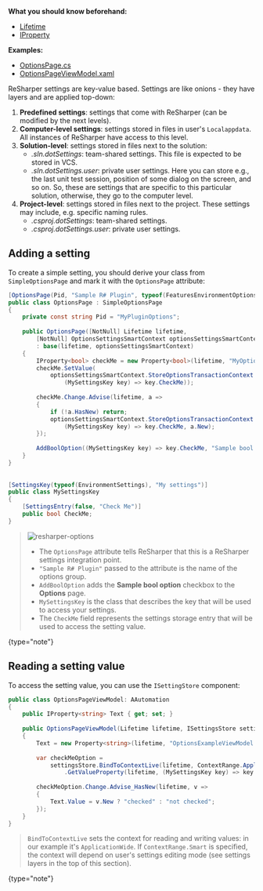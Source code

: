 [//]: # (title: Add Settings to ReShaper Options)

**What you should know beforehand:**
* [Lifetime](WorkWithLifetime.md)
* [IProperty](WorkWithIProperty.md)

**Examples:**
* [OptionsPage.cs](https://github.com/JetBrains/sample-resharper-plugin/blob/master/SampleReSharperPlugin/src/Options/OptionsPage.cs)
* [OptionsPageViewModel.xaml](https://github.com/JetBrains/sample-resharper-plugin/blob/master/SampleReSharperPlugin/src/Options/Ui/OptionsPageViewModel.cs)

ReSharper settings are key-value based. Settings are like onions - they have layers and are applied top-down: 
1. **Predefined settings**: settings that come with ReSharper (can be modified by the next levels).
1. **Computer-level settings**: settings stored in files in user's `Localappdata`. All instances of ReSharper have access to this level.
1. **Solution-level**: settings stored in files next to the solution:
    * *.sln.dotSettings*: team-shared settings. This file is expected to be stored in VCS.
    * *.sln.dotSettings.user*: private user settings. Here you can store e.g., the last unit test session, position of some dialog on the screen, and so on. So, these are settings that are specific to this particular solution, otherwise, they go to the computer level.
1. **Project-level**: settings stored in files next to the project. These settings may include, e.g. specific naming rules.
    * *.csproj.dotSettings*: team-shared settings. 
    * *.csproj.dotSettings.user*: private user settings.

## Adding a setting
To create a simple setting, you should derive your class from `SimpleOptionsPage` and mark it with the `OptionsPage` attribute:

```csharp
[OptionsPage(Pid, "Sample R# Plugin", typeof(FeaturesEnvironmentOptionsThemedIcons.CodeInspections), ParentId = ToolsPage.PID)]
public class OptionsPage : SimpleOptionsPage
{
    private const string Pid = "MyPluginOptions";
 
    public OptionsPage([NotNull] Lifetime lifetime,
        [NotNull] OptionsSettingsSmartContext optionsSettingsSmartContext)
        : base(lifetime, optionsSettingsSmartContext)
    {
        IProperty<bool> checkMe = new Property<bool>(lifetime, "MyOptionsPage::SomeOption");
        checkMe.SetValue(
            optionsSettingsSmartContext.StoreOptionsTransactionContext.GetValue(
                (MySettingsKey key) => key.CheckMe));
 
        checkMe.Change.Advise(lifetime, a =>
        {
            if (!a.HasNew) return;
            optionsSettingsSmartContext.StoreOptionsTransactionContext.SetValue(
                (MySettingsKey key) => key.CheckMe, a.New);
        });
 
        AddBoolOption((MySettingsKey key) => key.CheckMe, "Sample bool option");
    }
}
 
  
[SettingsKey(typeof(EnvironmentSettings), "My settings")]
public class MySettingsKey
{
    [SettingsEntry(false, "Check Me")]
    public bool CheckMe;
}
```

>
>![resharper-options](setting-resharper-options.png)
>
>* The `OptionsPage` attribute tells ReSharper that this is a ReSharper settings integration point.
>* `"Sample R# Plugin"` passed to the attribute is the name of the options group.
>* `AddBoolOption` adds the **Sample bool option** checkbox to the **Options** page.
>* `MySettingsKey` is the class that describes the key that will be used to access your settings.
>* The `CheckMe` field represents the settings storage entry that will be used to access the setting value.
>
{type="note"}

## Reading a setting value 
To access the setting value, you can use the `ISettingStore` component:

```csharp
public class OptionsPageViewModel: AAutomation    
{
    public IProperty<string> Text { get; set; }        
 
    public OptionsPageViewModel(Lifetime lifetime, ISettingsStore settingsStore)
    {
        Text = new Property<string>(lifetime, "OptionsExampleViewModel.Text");
 
        var checkMeOption =
            settingsStore.BindToContextLive(lifetime, ContextRange.ApplicationWide)
                .GetValueProperty(lifetime, (MySettingsKey key) => key.CheckMe);
 
        checkMeOption.Change.Advise_HasNew(lifetime, v =>
        {
            Text.Value = v.New ? "checked" : "not checked";
        });
    }
}
```

>
>`BindToContextLive` sets the context for reading and writing values: in our example it's `ApplicationWide`. If `ContextRange.Smart` is specified, the context will depend on user's settings editing mode (see settings layers in the top of this section). 
>
{type="note"}
